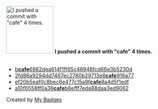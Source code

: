 <img src="https://my-badges.github.io/my-badges/cafe-commit.png" alt="I pushed a commit with &quot;cafe&quot; 4 times." title="I pushed a commit with &quot;cafe&quot; 4 times." width="128">
<strong>I pushed a commit with &quot;cafe&quot; 4 times.</strong>
<br><br>

- <a href="https://github.com/andypiper/blog/commit/bcafe6982dea614f1ff65c46948fcd66e3b5230d">b<strong>cafe</strong>6982dea614f1ff65c46948fcd66e3b5230d</a>
- <a href="https://github.com/andypiper/stackypi-style/commit/2fd86a9294dd7467ec2780b29713e6cafe916a77">2fd86a9294dd7467ec2780b29713e6<strong>cafe</strong>916a77</a>
- <a href="https://github.com/andypiper/stackypi-style/commit/ef20b5eaf0c8bec6e477c15a9fcafe8a4d5f1edf">ef20b5eaf0c8bec6e477c15a9f<strong>cafe</strong>8a4d5f1edf</a>
- <a href="https://github.com/andypiper/andypiper/commit/a10f6558ff0a36cafeb8efff7eda88daa3ed9062">a10f6558ff0a36<strong>cafe</strong>b8efff7eda88daa3ed9062</a>


Created by <a href="https://github.com/my-badges/my-badges">My Badges</a>